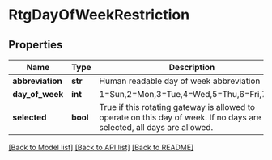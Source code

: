 # RtgDayOfWeekRestriction

## Properties
Name | Type | Description | Notes
------------ | ------------- | ------------- | -------------
**abbreviation** | **str** | Human readable day of week abbreviation | [optional] 
**day_of_week** | **int** | 1&#x3D;Sun,2&#x3D;Mon,3&#x3D;Tue,4&#x3D;Wed,5&#x3D;Thu,6&#x3D;Fri,7&#x3D;Sat | [optional] 
**selected** | **bool** | True if this rotating gateway is allowed to operate on this day of week.  If no days are selected, all days are allowed. | [optional] 

[[Back to Model list]](../README.md#documentation-for-models) [[Back to API list]](../README.md#documentation-for-api-endpoints) [[Back to README]](../README.md)


